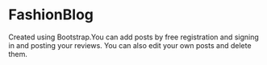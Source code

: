 # FashionBlog

Created using Bootstrap.You can add posts by free registration and signing in and posting your reviews. You can also edit your own posts and delete them.
